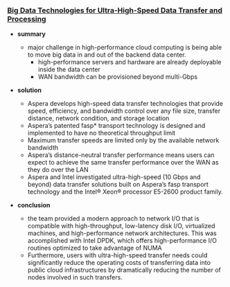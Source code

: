 ### [Big Data Technologies for Ultra-High-Speed Data Transfer and Processing](https://www.intel.co.id/content/dam/www/public/us/en/documents/white-papers/big-data-xeon-processor-e5-ultra-high-speed-aspera-whitepaper.pdf)

- **summary**
  - major challenge in high-performance cloud computing is being able to move big data in and out of the backend data center.
    - high-performance servers and hardware are already deployable inside the data center
    - WAN bandwidth can be provisioned beyond multi-Gbps

- **solution**
  - Aspera develops high-speed data transfer technologies that provide speed, efficiency, and bandwidth control over any file size, transfer distance, network condition, and storage location
  - Aspera’s patented fasp* transport technology is designed and implemented to have no theoretical throughput limit
  - Maximum transfer speeds are limited only by the available network bandwidth
  - Aspera’s distance-neutral transfer performance means users can expect to achieve the same transfer performance over the WAN as they do over the LAN
  - Aspera and Intel investigated ultra-high-speed (10 Gbps and beyond) data transfer solutions built on Aspera’s fasp transport technology and the Intel® Xeon® processor E5-2600 product family.


- **conclusion**
  - the team provided a modern approach to network I/O that is compatible with high-throughput, low-latency disk I/O, virtualized
machines, and high-performance network architectures. This was accomplished with Intel DPDK, which offers high-performance I/O routines optimized to take advantage of NUMA
  - Furthermore, users with ultra-high-speed transfer needs could significantly reduce the operating costs of transferring data into public cloud infrastructures by dramatically reducing the number of nodes involved in such transfers.
